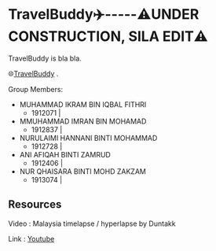 # TravelBuddy:airplane:-----:warning:UNDER CONSTRUCTION, SILA EDIT:warning:

TravelBuddy is bla bla.

:globe_with_meridians:[TravelBuddy](https://meran0.github.io/TravelBuddy/) .


Group Members:
* MUHAMMAD IKRAM BIN IQBAL FITHRI   
  * 1912071 | 
* MMUHAMMAD IMRAN BIN MOHAMAD
  * 1912837 | 
* NURULAIMI HANNANI BINTI MOHAMMAD
  * 1912728 | 
* ANI AFIQAH BINTI ZAMRUD
  * 1912406 | 
* NUR QHAISARA BINTI MOHD ZAKZAM
  * 1913074 | 


## Resources

Video : Malaysia timelapse / hyperlapse by Duntakk

Link : [Youtube](https://www.youtube.com/watch?v=Le7QAafIRj8)
